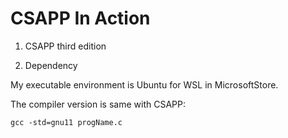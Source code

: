 # CSAPP In Action

1. CSAPP third edition

2. Dependency

My executable environment is Ubuntu for WSL in MicrosoftStore.

The compiler version is same with CSAPP: 

`gcc -std=gnu11 progName.c`
